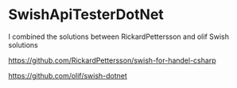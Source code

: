 # SwishApiTesterDotNet
I combined the solutions between RickardPettersson and olif Swish solutions

https://github.com/RickardPettersson/swish-for-handel-csharp

https://github.com/olif/swish-dotnet

